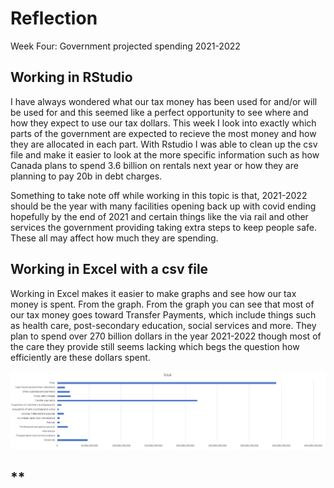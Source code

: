 # **Reflection**


Week Four: Government projected spending 2021-2022

## **Working in RStudio**

I have always wondered what our tax money has been used for and/or will be used for and this seemed like a perfect opportunity to see where and how they expect to use our tax dollars. This week I look into exactly which parts of the government are expected to recieve the most money and how they are allocated in each part. With Rstudio I was able to clean up the csv file and make it easier to look at the more specific information such as how Canada plans to spend 3.6 billion on rentals next year or how they are planning to pay 20b in debt charges.

Something to take note off while working in this topic is that, 2021-2022 should be the year with many facilities opening back up with covid ending hopefully by the end of 2021 and certain things like the via rail and other services the government providing taking extra steps to keep people safe. These all may affect how much they are spending.

## **Working in Excel with a csv file**

Working in Excel makes it easier to make graphs and see how our tax money is spent. From the graph. From the graph you can see that most of our tax money goes toward Transfer Payments, which include things such as health care, post-secondary education, social services and more. They plan to spend over 270 billion dollars in the year 2021-2022 though most of the care they provide still seems lacking which begs the question how efficiently are these dollars spent.


![Total Expenditures](totalExpend.png)

## **
